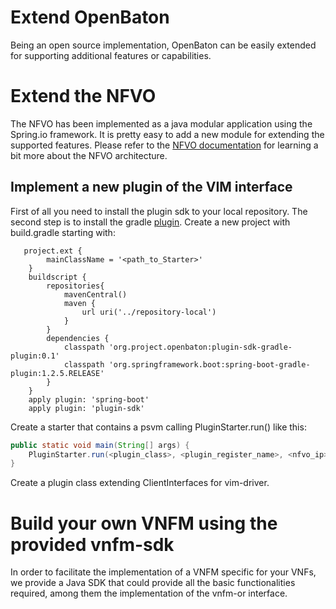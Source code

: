 # Extend OpenBaton
Being an open source implementation, OpenBaton can be easily extended for supporting additional features or capabilities.

# Extend the NFVO
The NFVO has been implemented as a java modular application using the Spring.io framework. It is pretty easy to add a new module for extending the supported features. Please refer to the [NFVO documentation][nfvo-documentation] for learning a bit more about the NFVO architecture.

## Implement a new plugin of the VIM interface

First of all you need to install the plugin sdk to your local repository. The second step is to install the gradle [plugin][plugin-sdk-gradle-plugin].
Create a new project with build.gradle starting with:

```
   project.ext {
        mainClassName = '<path_to_Starter>'
    }
    buildscript {
        repositories{
            mavenCentral()
            maven {
                url uri('../repository-local')
            }
        }
        dependencies {
            classpath 'org.project.openbaton:plugin-sdk-gradle-plugin:0.1'
            classpath 'org.springframework.boot:spring-boot-gradle-plugin:1.2.5.RELEASE'
        }
    }
    apply plugin: 'spring-boot'
    apply plugin: 'plugin-sdk'
```

Create a starter that contains a psvm calling PluginStarter.run() like this:

```java
public static void main(String[] args) {
    PluginStarter.run(<plugin_class>, <plugin_register_name>, <nfvo_ip>, <nfvo_rmi_port(default: 1099)>);
}
```
Create a plugin class extending ClientInterfaces for vim-driver.


# Build your own VNFM using the provided vnfm-sdk 
In order to facilitate the implementation of a VNFM specific for your VNFs, we provide a Java SDK that could provide all the basic functionalities required, among them the implementation of the vnfm-or interface. 



[nfvo-documentation]:nfvo-architecture
[plugin-sdk-gradle-plugin]:https://gitlab.fokus.fraunhofer.de/openbaton/plugin-sdk-gradle-plugin

<!---
 Script for open external links in a new tab
-->
<script type="text/javascript" charset="utf-8">
      // Creating custom :external selector
      $.expr[':'].external = function(obj){
          return !obj.href.match(/^mailto\:/)
                  && (obj.hostname != location.hostname);
      };
      $(function(){
        $('a:external').addClass('external');
        $(".external").attr('target','_blank');
      })
</script>